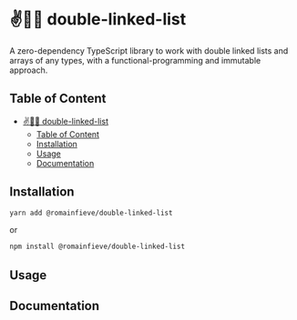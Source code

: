 # ✌️🔗📝 double-linked-list

A zero-dependency TypeScript library to work with double linked lists and arrays of any types, with a functional-programming and immutable approach.

## Table of Content

-   [✌️🔗📝 double-linked-list](#️-double-linked-list)
    -   [Table of Content](#table-of-content)
    -   [Installation](#installation)
    -   [Usage](#usage)
    -   [Documentation](#documentation)

## Installation

```sh
yarn add @romainfieve/double-linked-list
```

or

```sh
npm install @romainfieve/double-linked-list
```

## Usage

## Documentation
